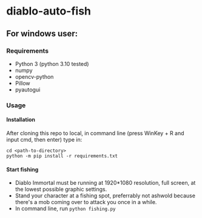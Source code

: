 # diablo-auto-fish

## For windows user:

### Requirements
- Python 3 (python 3.10 tested)
- numpy
- opencv-python
- Pillow
- pyautogui

### Usage

#### Installation 

After cloning this repo to local, in command line (press WinKey + R and input cmd, then enter) type in:

```
cd <path-to-directory>
python -m pip install -r requirements.txt
```

#### Start fishing
- Diablo Immortal must be running at 1920*1080 resolution, full screen, at the lowest possible graphic settings.
- Stand your character at a fishing spot, preferrably not ashwold because there's a mob coming over to attack you once in a while.
- In command line, run `python fishing.py`

